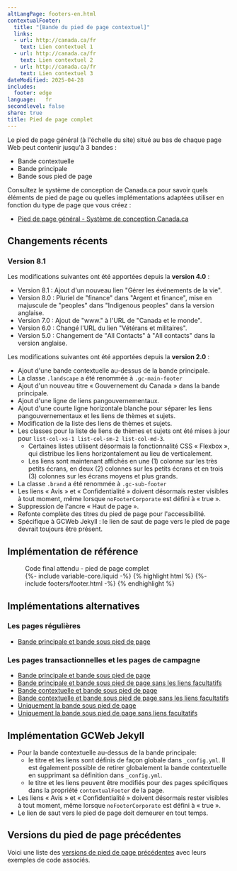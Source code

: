 ```yaml
---
altLangPage: footers-en.html
contextualFooter:
  title: "[Bande du pied de page contextuel]"
  links:
  - url: http://canada.ca/fr
    text: Lien contextuel 1
  - url: http://canada.ca/fr
    text: Lien contextuel 2
  - url: http://canada.ca/fr
    text: Lien contextuel 3
dateModified: 2025-04-28
includes:
  footer: edge
language:	fr
secondlevel: false
share: true
title: Pied de page complet
---
```

<div class="wb-prettify all-pre hide"></div>

Le pied de page général (à l'échelle du site) situé au bas de chaque page Web peut contenir jusqu'à 3 bandes&nbsp;:

* Bande contextuelle
* Bande principale
* Bande sous pied de page

Consultez le système de conception de Canada.ca pour savoir quels éléments de pied de page ou quelles implémentations adaptées utiliser en fonction du type de page que vous créez&nbsp;:

* [Pied de page général - Système de conception Canada.ca](https://conception.canada.ca/configurations-conception-communes/pied-page.html)

## Changements récents

### Version 8.1

Les modifications suivantes ont été apportées depuis la **version 4.0**&nbsp;:

* Version 8.1 : Ajout d'un nouveau lien "Gérer les événements de la vie".
* Version 8.0 : Pluriel de "finance" dans "Argent et finance", mise en majuscule de "peoples" dans "<span lang="en">Indigenous peoples</span>" dans la version anglaise.
* Version 7.0 : Ajout de "www." à l'URL de "Canada et le monde".
* Version 6.0 : Changé l'URL du lien "Vétérans et militaires".
* Version 5.0 : Changement de "<span lang="en">All Contacts</span>" à "<span lang="en">All contacts</span>" dans la version anglaise.

Les modifications suivantes ont été apportées depuis la **version 2.0**&nbsp;:

* Ajout d'une bande contextuelle au-dessus de la bande principale.
* La classe `.landscape` a été renommée à `.gc-main-footer`
* Ajout d'un nouveau titre « Gouvernement du Canada » dans la bande principale.
* Ajout d'une ligne de liens pangouvernementaux.
* Ajout d'une courte ligne horizontale blanche pour séparer les liens pangouvernementaux et les liens de thèmes et sujets.
* Modification de la liste des liens de thèmes et sujets.
* Les classes pour la liste de liens de thèmes et sujets ont été mises à jour pour `list-col-xs-1 list-col-sm-2 list-col-md-3`.
  * Certaines listes utilisent désormais la fonctionnalité CSS « Flexbox », qui distribue les liens horizontalement au lieu de verticalement.
  * Les liens sont maintenant affichés en une (1) colonne sur les très petits écrans, en deux (2) colonnes sur les petits écrans et en trois (3) colonnes sur les écrans moyens et plus grands.
* La classe `.brand` a été renommée à `.gc-sub-footer`
* Les liens « Avis » et « Confidentialité » doivent désormais rester visibles à tout moment, même lorsque `noFooterCorporate` est défini à « true ».
* Suppression de l'ancre « Haut de page ».
* Refonte complète des titres du pied de page pour l'accessibilité.
* Spécifique à GCWeb Jekyll : le lien de saut de page vers le pied de page devrait toujours être présent.

## Implémentation de référence

<figure>
  <figcaption class="h3">Code final attendu - pied de page complet</figcaption>
{%- include variable-core.liquid -%}
{% highlight html %}
   {%- include footers/footer.html -%}
{% endhighlight %}
</figure>

## Implémentations alternatives

### Les pages régulières

* [Bande principale et bande sous pied de page](no-footer-contextual-fr.html)

### Les pages transactionnelles et les pages de campagne

* [Bande principale et bande sous pied de page](no-footer-contextual-fr.html)
* [Bande principale et bande sous pied de page sans les liens facultatifs](only-footer-main-fr.html)
* [Bande contextuelle et bande sous pied de page](no-footer-main-fr.html)
* [Bande contextuelle et bande sous pied de page sans les liens facultatifs](only-footer-contextual-fr.html)
* [Uniquement la bande sous pied de page](only-footer-corporate-fr.html)
* [Uniquement la bande sous pied de page sans liens facultatifs](no-footers-fr.html)

## Implémentation GCWeb Jekyll

* Pour la bande contextuelle au-dessus de la bande principale:
  * le titre et les liens sont définis de façon globale dans `_config.yml`. Il est également possible de retirer globalement la bande contextuelle en supprimant sa définition dans `_config.yml`.
  * le titre et les liens peuvent être modifiés pour des pages spécifiques dans la propriété `contextualFooter` de la page.
* Les liens « Avis » et « Confidentialité » doivent désormais rester visibles à tout moment, même lorsque `noFooterCorporate` est défini à « true ».
* Le lien de saut vers le pied de page doit demeurer en tout temps.

## Versions du pied de page précédentes

Voici une liste des [versions de pied de page précédentes](old-footers-fr.html) avec leurs exemples de code associés.
